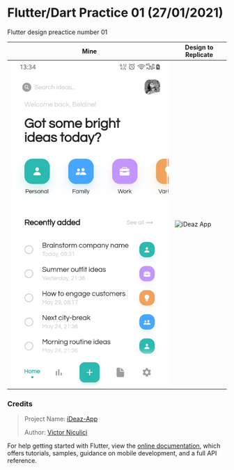 # Flutter/Dart Practice 01 (27/01/2021)

Flutter design preactice number 01

| Mine | Design to Replicate |
|-|-|
| ![iDeaz App](Screenshot_20210128-133405.jpg) | ![iDeaz App](https://cdn.dribbble.com/users/1553195/screenshots/11978026/media/242d5671c867aa800d3e5c8c9ad2ba2a.jpg) |

### Credits

> Project Name: [iDeaz-App](https://dribbble.com/shots/11978026-iDeaz-App)
>
> Author: [Victor Niculici](https://dribbble.com/victorniculici)

For help getting started with Flutter, view the
[online documentation](https://flutter.dev/docs), which offers tutorials,
samples, guidance on mobile development, and a full API reference.
